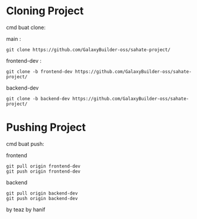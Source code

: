 # Cloning Project
cmd buat clone:

main :
```shell
git clone https://github.com/GalaxyBuilder-oss/sahate-project/
```

frontend-dev :
```shell
git clone -b frontend-dev https://github.com/GalaxyBuilder-oss/sahate-project/
```
backend-dev
```shell
git clone -b backend-dev https://github.com/GalaxyBuilder-oss/sahate-project/
```

# Pushing Project
cmd buat push:

frontend
```shell
git pull origin frontend-dev
git push origin frontend-dev
```

backend
```shell
git pull origin backend-dev
git push origin backend-dev
```

by teaz
by hanif
